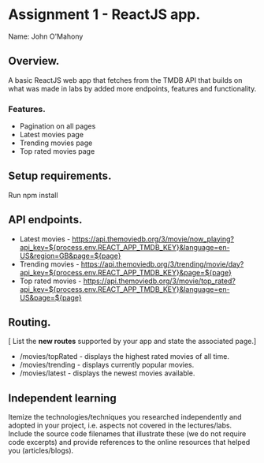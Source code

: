 # Assignment 1 - ReactJS app.

Name: John O'Mahony

## Overview.

A basic ReactJS web app that fetches from the TMDB API that builds on what was made in labs by added more endpoints, features and functionality.

### Features.
 
+ Pagination on all pages
+ Latest movies page
+ Trending movies page
+ Top rated movies page

## Setup requirements.

Run npm install

## API endpoints. 


+ Latest movies - https://api.themoviedb.org/3/movie/now_playing?api_key=${process.env.REACT_APP_TMDB_KEY}&language=en-US&region=GB&page=${page}
+ Trending movies - https://api.themoviedb.org/3/trending/movie/day?api_key=${process.env.REACT_APP_TMDB_KEY}&page=${page}
+ Top rated movies - https://api.themoviedb.org/3/movie/top_rated?api_key=${process.env.REACT_APP_TMDB_KEY}&language=en-US&page=${page}

## Routing.

[ List the __new routes__ supported by your app and state the associated page.]

+ /movies/topRated - displays the highest rated movies of all time.
+ /movies/trending - displays currently popular movies.
+ /movies/latest - displays the newest movies available.


## Independent learning

Itemize the technologies/techniques you researched independently and adopted in your project, 
i.e. aspects not covered in the lectures/labs. Include the source code filenames that illustrate these 
(we do not require code excerpts) and provide references to the online resources that helped you (articles/blogs).
